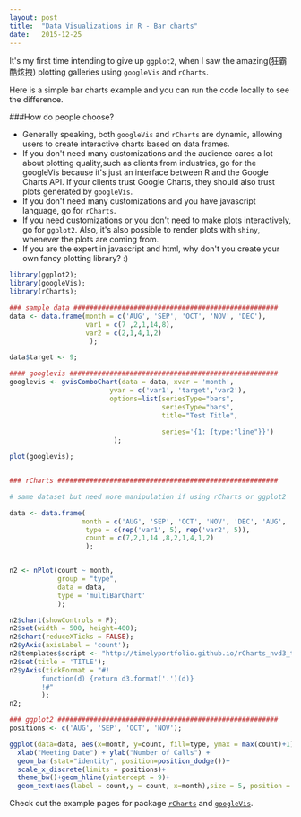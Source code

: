 ```yaml
---
layout: post
title:  "Data Visualizations in R - Bar charts"
date:   2015-12-25
---
```


<span class="dropcap">I</span>t's my first time intending to give up `ggplot2`, when I saw the amazing(狂霸酷炫拽) plotting galleries using `googleVis` and `rCharts`.

Here is a simple bar charts example and you can run the code locally to see the difference.

###How do people choose?

- Generally speaking, both `googleVis` and `rCharts` are dynamic, allowing users to create interactive charts based on data frames.
- If you don't need many customizations and the audience cares a lot about plotting quality,such as clients from industries, go for the googleVis because it's just an interface between R and the Google Charts API. If your clients trust Google Charts, they should also trust plots generated by `googleVis`.
- If you don't need many customizations and you have javascript language, go for `rCharts`.
- If you need customizations or you don't need to make plots interactively, go for `ggplot2`. Also, it's also possible to render plots with `shiny`, whenever the plots are coming from.
- If you are the expert in javascript and html, why don't you create your own fancy plotting library? :)

```r
library(ggplot2);
library(googleVis);
library(rCharts);

### sample data ###################################################
data <- data.frame(month = c('AUG', 'SEP', 'OCT', 'NOV', 'DEC'),
                   var1 = c(7 ,2,1,14,8),
                   var2 = c(2,1,4,1,2)
                    );

data$target <- 9;

#### googlevis ####################################################
googlevis <- gvisComboChart(data = data, xvar = 'month', 
                         yvar = c('var1', 'target','var2'),                         
                         options=list(seriesType="bars",
                                      seriesType="bars",
                                      title="Test Title",
                                      
                                      series='{1: {type:"line"}}')
                          );

plot(googlevis);

```
<!---
Screenshot:

<figure>
    <img src="{{ '/assets/img/googlevis_1225.png' | prepend: site.baseurl }}" alt="">
    <figcaption>Fig1. - googleVis</figcaption>
</figure>
--->

```r

### rCharts #######################################################

# same dataset but need more manipulation if using rCharts or ggplot2

data <- data.frame(
                  month = c('AUG', 'SEP', 'OCT', 'NOV', 'DEC', 'AUG', 'SEP', 'OCT', 'NOV', 'DEC'),
                   type = c(rep('var1', 5), rep('var2', 5)),
                   count = c(7,2,1,14 ,8,2,1,4,1,2)
                   );


n2 <- nPlot(count ~ month, 
            group = "type", 
            data = data, 
            type = 'multiBarChart'
            );

n2$chart(showControls = F);
n2$set(width = 500, height=400);
n2$chart(reduceXTicks = FALSE);
n2$yAxis(axisLabel = 'count');
n2$templates$script <- "http://timelyportfolio.github.io/rCharts_nvd3_templates/chartWithTitle_styled.html";
n2$set(title = 'TITLE');
n2$yAxis(tickFormat = "#!
        function(d) {return d3.format('.')(d)}
        !#"
        );
n2;

```
<!---
Screenshot:
<figure>
    <img src="{{ '/assets/img/rchart_1225.png' | prepend: site.baseurl }}" alt=""> 
    <figcaption>Fig2. - rCharts</figcaption>
</figure>
--->

```r
### ggplot2 #######################################################
positions <- c('AUG', 'SEP', 'OCT', 'NOV');

ggplot(data=data, aes(x=month, y=count, fill=type, ymax = max(count)+1)) +  
  xlab("Meeting Date") + ylab("Number of Calls") +
  geom_bar(stat="identity", position=position_dodge())+
  scale_x_discrete(limits = positions)+
  theme_bw()+geom_hline(yintercept = 9)+
  geom_text(aes(label = count,y = count, x=month),size = 5, position = position_dodge(width=0.9));


```
<!---
<figure>
    <img src="{{ '/assets/img/ggplot_1225.png' | prepend: site.baseurl }}" alt=""> 
    <figcaption>Fig3. - ggplot2</figcaption>
</figure>
--->
Check out the example pages for package [`rCharts`](http://rcharts.io/gallery/) and [`googleVis`](http://rcharts.io/gallery/).

